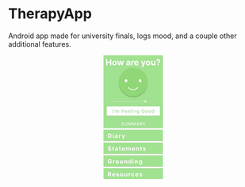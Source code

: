 # TherapyApp
 Android app made for university finals, logs mood, and a couple other additional features.
<p align="center">
  <img src="Screenshot.png" height="250" title="hover text">
</p>
